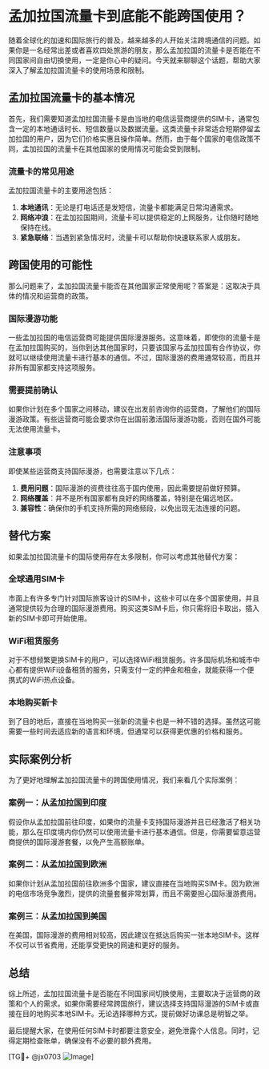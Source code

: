 # 孟加拉国流量卡到底能不能跨国使用？

随着全球化的加速和国际旅行的普及，越来越多的人开始关注跨境通信的问题。如果你是一名经常出差或者喜欢四处旅游的朋友，那么孟加拉国的流量卡是否能在不同国家间自由切换使用，一定是你心中的疑问。今天就来聊聊这个话题，帮助大家深入了解孟加拉国流量卡的使用场景和限制。

## 孟加拉国流量卡的基本情况

首先，我们需要知道孟加拉国流量卡是由当地的电信运营商提供的SIM卡，通常包含一定的本地通话时长、短信数量以及数据流量。这类流量卡非常适合短期停留孟加拉国的用户，因为它们价格实惠且操作简单。然而，由于每个国家的电信政策不同，孟加拉国的流量卡在其他国家的使用情况可能会受到限制。

### 流量卡的常见用途

孟加拉国流量卡的主要用途包括：
1. **本地通讯**：无论是打电话还是发短信，流量卡都能满足日常沟通需求。
2. **网络冲浪**：在孟加拉国期间，流量卡可以提供稳定的上网服务，让你随时随地保持在线。
3. **紧急联络**：当遇到紧急情况时，流量卡可以帮助你快速联系家人或朋友。

## 跨国使用的可能性

那么问题来了，孟加拉国流量卡能否在其他国家正常使用呢？答案是：这取决于具体的情况和运营商的政策。

### 国际漫游功能

一些孟加拉国的电信运营商可能提供国际漫游服务。这意味着，即使你的流量卡是在孟加拉国购买的，当你到达其他国家时，只要该国家与孟加拉国有合作协议，你就可以继续使用流量卡进行基本的通信。不过，国际漫游的费用通常较高，而且并非所有国家都支持这项服务。

### 需要提前确认

如果你计划在多个国家之间移动，建议在出发前咨询你的运营商，了解他们的国际漫游政策。有些运营商可能会要求你在出国前激活国际漫游功能，否则在国外可能无法使用流量卡。

### 注意事项

即使某些运营商支持国际漫游，也需要注意以下几点：
1. **费用问题**：国际漫游的资费往往高于国内使用，因此需要提前做好预算。
2. **网络覆盖**：并不是所有国家都有良好的网络覆盖，特别是在偏远地区。
3. **兼容性**：确保你的手机支持所需的网络频段，以免出现无法连接的问题。

## 替代方案

如果孟加拉国流量卡的国际使用存在太多限制，你可以考虑其他替代方案：

### 全球通用SIM卡

市面上有许多专门针对国际旅客设计的SIM卡，这些卡可以在多个国家使用，并且通常提供较为合理的国际漫游费用。购买这类SIM卡后，你只需将旧卡取出，插入新的SIM卡即可开始使用。

### WiFi租赁服务

对于不想频繁更换SIM卡的用户，可以选择WiFi租赁服务。许多国际机场和城市中心都有提供WiFi设备租赁的服务，只需支付一定的押金和租金，就能获得一个便携式的WiFi热点设备。

### 本地购买新卡

到了目的地后，直接在当地购买一张新的流量卡也是一种不错的选择。虽然这可能需要一些时间去适应新的语言和环境，但通常可以获得更优惠的价格和服务。

## 实际案例分析

为了更好地理解孟加拉国流量卡的跨国使用情况，我们来看几个实际案例：

### 案例一：从孟加拉国到印度

假设你从孟加拉国前往印度，如果你的流量卡支持国际漫游并且已经激活了相关功能，那么在印度境内你仍然可以使用流量卡进行基本通信。但是，你需要留意运营商提供的国际漫游套餐，以免产生高额账单。

### 案例二：从孟加拉国到欧洲

如果你计划从孟加拉国前往欧洲多个国家，建议直接在当地购买SIM卡。因为欧洲的电信市场竞争激烈，提供的流量套餐非常划算，而且不需要担心国际漫游费用。

### 案例三：从孟加拉国到美国

在美国，国际漫游的费用相对较高，因此建议在抵达后购买一张本地SIM卡。这样不仅可以节省费用，还能享受更快的网速和更好的服务。

## 总结

综上所述，孟加拉国流量卡是否能在不同国家间切换使用，主要取决于运营商的政策和个人的需求。如果你需要经常跨国旅行，建议选择支持国际漫游的SIM卡或直接在目的地购买本地SIM卡。无论选择哪种方式，提前做好功课总是明智之举。

最后提醒大家，在使用任何SIM卡时都要注意安全，避免泄露个人信息。同时，记得定期检查账单，确保没有不必要的额外费用。

[TG💪+ @jx0703 ![Image](https://github.com/user-attachments/assets/dbca1d08-cadb-493c-b0ec-ad6f7a83f270)]